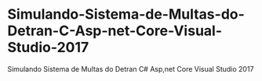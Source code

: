 # Simulando-Sistema-de-Multas-do-Detran-C-Asp-net-Core-Visual-Studio-2017
Simulando Sistema de Multas do Detran C# Asp,net Core Visual Studio 2017

